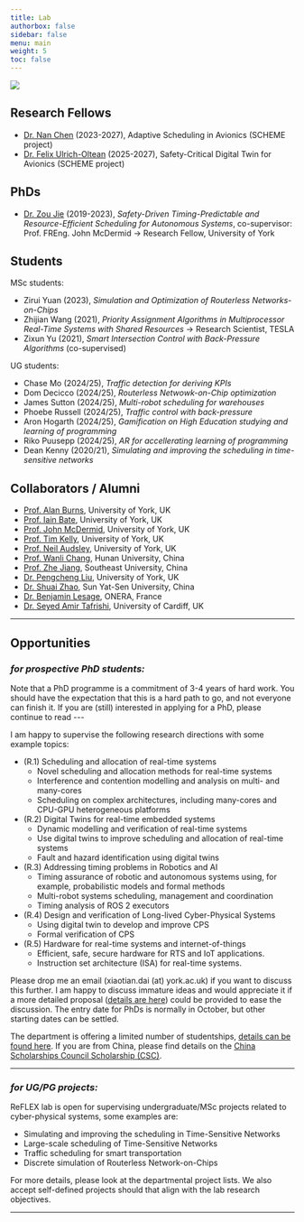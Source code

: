 ```yaml
---
title: Lab
authorbox: false
sidebar: false
menu: main
weight: 5
toc: false
---
```


![](/img/reflex-lab-logo.png)

## Research Fellows
- [Dr. Nan Chen](https://scholar.google.co.uk/citations?user=PIjEeDAAAAAJ&hl=en) (2023-2027), Adaptive Scheduling in Avionics (SCHEME project)
- [Dr. Felix Ulrich-Oltean](https://www.cs.york.ac.uk/people/?group=ai&username=felix) (2025-2027), Safety-Critical Digital Twin for Avionics (SCHEME project)


## PhDs
- [Dr. Zou Jie](https://scholar.google.co.uk/citations?user=unXFDCEAAAAJ&hl=en) (2019-2023), *Safety-Driven Timing-Predictable and Resource-Efficient Scheduling for Autonomous Systems*, co-supervisor: Prof. FREng. John McDermid → Research Fellow, University of York


## Students
MSc students:
- Zirui Yuan (2023), *Simulation and Optimization of Routerless Networks-on-Chips*
- Zhijian Wang (2021), *Priority Assignment Algorithms in Multiprocessor Real-Time Systems with Shared Resources* → Research Scientist, TESLA
- Zixun Yu (2021), *Smart Intersection Control with Back-Pressure Algorithms* (co-supervised)

UG students:
- Chase Mo (2024/25), *Traffic detection for deriving KPIs*
- Dom Decicco (2024/25), *Routerless Netwowk-on-Chip optimization*
- James Sutton (2024/25), *Multi-robot scheduling for warehouses*
- Phoebe Russell (2024/25), *Traffic control with back-pressure*
- Aron Hogarth (2024/25), *Gamification on High Education studying and learning of programming*
- Riko Puusepp (2024/25), *AR for accellerating learning of programming*
- Dean Kenny (2020/21), *Simulating and improving the scheduling in time-sensitive networks*


## Collaborators / Alumni
- [Prof. Alan Burns](https://www-users.york.ac.uk/~ab38/), University of York, UK
- [Prof. Iain Bate](https://www-users.york.ac.uk/~ijb500/), University of York, UK
- [Prof. John McDermid](https://www.york.ac.uk/computer-science/about/news/50-years/hods/john-mcdermid/), University of York, UK
- [Prof. Tim Kelly](https://scholar.google.com/citations?user=cNeDb_8AAAAJ&hl=en), University of York, UK
- [Prof. Neil Audsley](https://www.citystgeorges.ac.uk/about/people/academics/neil-audsley), University of York, UK
- [Prof. Wanli Chang](https://scholar.google.com/citations?user=OYcT_B4AAAAJ&hl=en), Hunan University, China
- [Prof. Zhe Jiang](https://scholar.google.co.uk/citations?user=V5e-7hcAAAAJ&hl=en), Southeast University, China
- [Dr. Pengcheng Liu](https://sites.google.com/view/pliu), University of York, UK
- [Dr. Shuai Zhao](https://scholar.google.com/citations?hl=en&user=BzXwx8YAAAAJ), Sun Yat-Sen University, China
- [Dr. Benjamin Lesage](https://www.linkedin.com/in/benjamin-lesage-649b3676/?originalSubdomain=fr), ONERA, France
- [Dr. Seyed Amir Tafrishi](https://sites.google.com/site/samirtafrishi/), University of Cardiff, UK

---

## Opportunities
### *for prospective PhD students:*

Note that a PhD programme is a commitment of 3-4 years of hard work. You should have the expectation that this is a hard path to go, and not everyone can finish it. If you are (still) interested in applying for a PhD, please continue to read ---

I am happy to supervise the following research directions with some example topics:

- (R.1) Scheduling and allocation of real-time systems
    - Novel scheduling and allocation methods for real-time systems
    - Interference and contention modelling and analysis on multi- and many-cores
    - Scheduling on complex architectures, including many-cores and CPU-GPU heterogeneous platforms
- (R.2) Digital Twins for real-time embedded systems
    - Dynamic modelling and verification of real-time systems
    - Use digital twins to improve scheduling and allocation of real-time systems
    - Fault and hazard identification using digital twins
- (R.3) Addressing timing problems in Robotics and AI
    - Timing assurance of robotic and autonomous systems using, for example, probabilistic models and formal methods
    - Multi-robot systems scheduling, management and coordination
    - Timing analysis of ROS 2 executors
- (R.4) Design and verification of Long-lived Cyber-Physical Systems
    - Using digital twin to develop and improve CPS
    - Formal verification of CPS
- (R.5) Hardware for real-time systems and internet-of-things
    - Efficient, safe, secure hardware for RTS and IoT applications.
    - Instruction set architecture (ISA) for real-time systems.

Please drop me an email (xiaotian.dai (at) york.ac.uk) if you want to discuss this further. I am happy to discuss immature ideas and would appreciate it if a more detailed proposal ([details are here](https://www.york.ac.uk/study/postgraduate-research/apply/documents/proposal/)) could be provided to ease the discussion. The entry date for PhDs is normally in October, but other starting dates can be settled.

The department is offering a limited number of studentships, [details can be found here](https://www.york.ac.uk/computer-science/study/postgraduate-research/funding/). If you are from China, please find details on the [China Scholarships Council Scholarship (CSC)](https://www.york.ac.uk/study/postgraduate-research/funding/china-council-scholarships/).  

---

### *for UG/PG projects:*

ReFLEX lab is open for supervising undergraduate/MSc projects related to cyber-physical systems, some examples are:

- Simulating and improving the scheduling in Time-Sensitive Networks
- Large-scale scheduling of Time-Sensitive Networks
- Traffic scheduling for smart transportation
- Discrete simulation of Routerless Network-on-Chips

For more details, please look at the departmental project lists. We also accept self-defined projects should that align with the lab research objectives.

---
